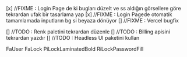 [x] //FIXME : Login Page de ki bugları düzelt ve ss aldığın görsellere göre tekrardan ufak bir tasarlama yap
[x] //FIXME : Login Pagede otomatik tamamlamada inputların bg si beyaza dönüyor
[] //FIXME : Vercel bugfix

[] //TODO : Renk paletini tekrardan düzenle
[] //TODO : Billing apisini tekrardan yazdır
[] //TODO : Headless UI paketini kullan



FaUser FaLock PiLockLaminatedBold RiLockPasswordFill